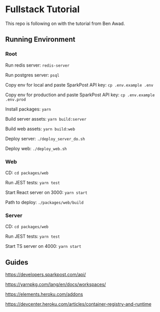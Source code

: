 # Fullstack Tutorial

This repo is following on with the tutorial from Ben Awad.

## Running Environment

### Root

Run redis server: `redis-server`

Run postgres server: `psql`

Copy env for local and paste SparkPost API key: `cp .env.example .env`

Copy env for production and paste SparkPost API key: `cp .env.example .env.prod`

Install packages: `yarn`

Build server assets: `yarn build:server`

Build web assets: `yarn build:web`

Deploy server: `./deploy_server_do.sh`

Deploy web: `./deploy_web.sh`

### Web

CD: `cd packages/web`

Run JEST tests: `yarn test`

Start React server on 3000: `yarn start`

Path to deploy: `./packages/web/build`

### Server

CD: `cd packages/web`

Run JEST tests: `yarn test`

Start TS server on 4000: `yarn start`

## Guides

https://developers.sparkpost.com/api/

https://yarnpkg.com/lang/en/docs/workspaces/

https://elements.heroku.com/addons

https://devcenter.heroku.com/articles/container-registry-and-runtime
